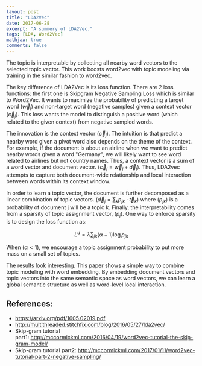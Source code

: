 ```yaml
---
layout: post
title: "LDA2Vec"
date: 2017-06-28
excerpt: "A summery of LDA2Vec."
tags: [LDA, Word2Vec]
mathjax: true
comments: false
---
```


The topic is interpretable by collecting all nearby word vectors to the selected topic vector. This work boosts word2vec with topic modeling via training in the similar fashion to word2vec.

The key difference of LDA2Vec is its loss function. There are 2 loss functions: the first one is Skipgram Negative Sampling Loss which is similar to Word2Vec. It wants to maximize the probability of predicting a target word $( \vec w_j )$ and non-target word (negative samples) given a context vector $( \vec c_j )$. This loss wants the model to distinguish a positive word (which related to the given context) from negative sampled words.

The innovation is the context vector $( \vec c_j )$. The intuition is that predict a nearby word given a pivot word also depends on the theme of the context. For example, if the document is about an airline when we want to predict nearby words given a word "Germany", we will likely want to see word related to airlines but not country names. Thus, a context vector is a sum of a word vector and document vector. $( \vec c_j = \vec w_j + \vec d_j )$. Thus, LDA2vec attempts to capture both document-wide relationship and local interaction between words within its context window.

In order to learn a topic vector, the document is further decomposed as a linear combination of topic vectors. $( \vec d_j = \sum_{k} p_{jk} \cdot \vec t_k )$ where $( p_{jk} )$ is a probability of document j will be a topic k. Finally, the interpretability comes from a sparsity of topic assignment vector, $( p_j )$. One way to enforce sparsity is to design the loss function as:

$$ L^{d} = \lambda \sum_{jk} (\alpha - 1)\log p_{jk} $$

When $( \alpha < 1 )$, we encourage a topic assignment probability to put more mass on a small set of topics.

The results look interesting. This paper shows a simple way to combine topic modeling with word embedding. By embedding document vectors and topic vectors into the same semantic space as word vectors, we can learn a global semantic structure as well as word-level local interaction.

## References:

- https://arxiv.org/pdf/1605.02019.pdf
- http://multithreaded.stitchfix.com/blog/2016/05/27/lda2vec/
- Skip-gram tutorial part1: http://mccormickml.com/2016/04/19/word2vec-tutorial-the-skip-gram-model/
- Skip-gram tutorial part2: http://mccormickml.com/2017/01/11/word2vec-tutorial-part-2-negative-sampling/
